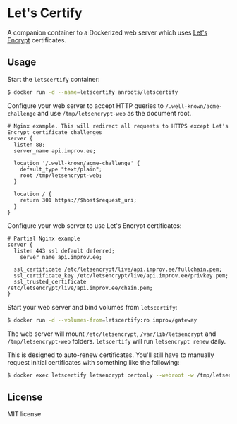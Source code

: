 # Let's Certify

A companion container to a Dockerized web server which uses [Let's Encrypt](https://letsencrypt.org) certificates.

## Usage

Start the `letscertify` container:

```bash
$ docker run -d --name=letscertify anroots/letscertify
```

Configure your web server to accept HTTP queries to `/.well-known/acme-challenge` and use `/tmp/letsencrypt-web` as the document root.

```
# Nginx example. This will redirect all requests to HTTPS except Let's Encrypt certificate challenges
server {
  listen 80;
  server_name api.improv.ee;
  
  location '/.well-known/acme-challenge' {
    default_type "text/plain";
    root /tmp/letsencrypt-web;
  }

  location / {
    return 301 https://$host$request_uri;
  }
}
```

Configure your web server to use Let's Encrypt certificates:

```
# Partial Nginx example
server {
  listen 443 ssl default deferred;
	server_name api.improv.ee;
    
  ssl_certificate /etc/letsencrypt/live/api.improv.ee/fullchain.pem;
  ssl_certificate_key /etc/letsencrypt/live/api.improv.ee/privkey.pem;
  ssl_trusted_certificate /etc/letsencrypt/live/api.improv.ee/chain.pem;
}
```

Start your web server and bind volumes from `letscertify`:

```bash
$ docker run -d --volumes-from=letscertify:ro improv/gateway
```

The web server will mount `/etc/letsencrypt`, `/var/lib/letsencrypt` and `/tmp/letsencrypt-web` folders. `letscertify` will
run `letsencrypt renew` daily.

This is designed to auto-renew certificates. You'll still have to manually request initial certificates with something like the following:

```bash
$ docker exec letscertify letsencrypt certonly --webroot -w /tmp/letsencrypt-web/ -d api.improv.ee --agree-tos --email ando@sqroot.eu
```

## License

MIT license